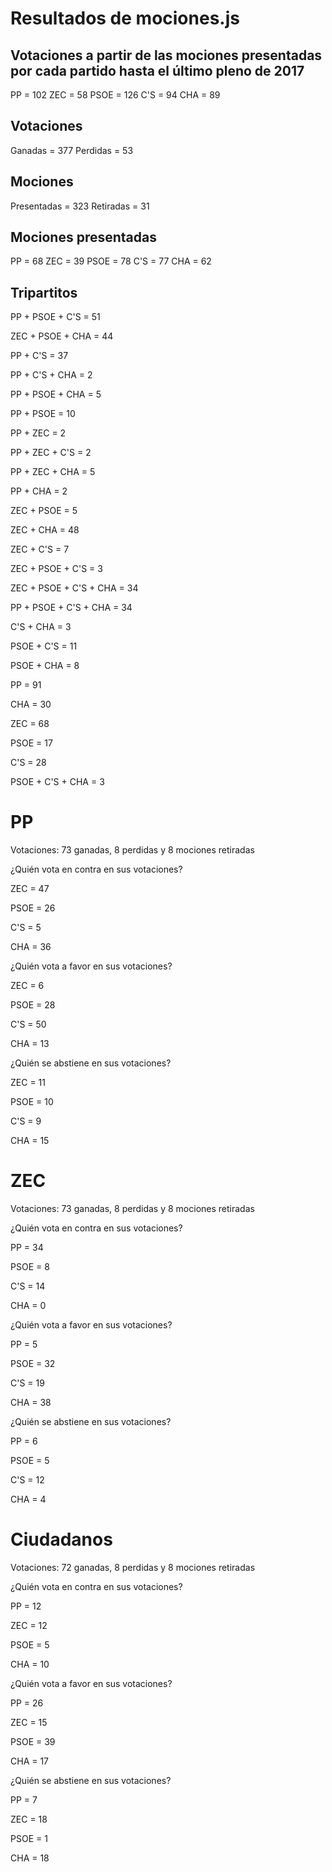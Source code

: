 # Resultados de mociones.js

## Votaciones a partir de las mociones presentadas por cada partido hasta el último pleno de 2017 

PP = 102
ZEC = 58
PSOE = 126
C'S = 94
CHA = 89

## Votaciones
Ganadas = 377
Perdidas = 53

## Mociones
Presentadas = 323
Retiradas = 31


## Mociones presentadas

PP = 68
ZEC = 39
PSOE = 78
C'S = 77
CHA = 62

## Tripartitos

PP + PSOE + C'S = 51

ZEC + PSOE + CHA = 44

PP + C'S = 37

PP + C'S + CHA = 2

PP + PSOE + CHA = 5

PP + PSOE = 10

PP + ZEC = 2

PP + ZEC + C'S = 2

PP + ZEC + CHA = 5

PP + CHA = 2

ZEC + PSOE = 5

ZEC + CHA = 48

ZEC + C'S = 7

ZEC + PSOE + C'S = 3

ZEC + PSOE + C'S + CHA = 34

PP + PSOE + C'S + CHA = 34

C'S + CHA = 3

PSOE + C'S = 11

PSOE + CHA = 8

PP = 91

CHA = 30

ZEC = 68

PSOE = 17

C'S = 28

PSOE + C'S + CHA = 3

# PP

Votaciones: 73 ganadas, 8 perdidas y 8 mociones retiradas

¿Quién vota en contra en sus votaciones?

ZEC = 47

PSOE = 26

C'S = 5

CHA = 36

¿Quién vota a favor en sus votaciones?

ZEC = 6

PSOE = 28

C'S = 50

CHA = 13

¿Quién se abstiene en sus votaciones?

ZEC = 11

PSOE = 10

C'S = 9

CHA = 15

# ZEC

Votaciones: 73 ganadas, 8 perdidas y 8 mociones retiradas

¿Quién vota en contra en sus votaciones?

PP = 34

PSOE = 8

C'S = 14

CHA = 0

¿Quién vota a favor en sus votaciones?

PP = 5

PSOE = 32

C'S = 19

CHA = 38

¿Quién se abstiene en sus votaciones?

PP = 6

PSOE = 5

C'S = 12

CHA = 4

# Ciudadanos

Votaciones: 72 ganadas, 8 perdidas y 8 mociones retiradas

¿Quién vota en contra en sus votaciones?

PP = 12

ZEC = 12

PSOE = 5

CHA = 10

¿Quién vota a favor en sus votaciones?

PP = 26

ZEC = 15

PSOE = 39

CHA = 17

¿Quién se abstiene en sus votaciones?

PP = 7

ZEC = 18

PSOE = 1

CHA = 18



